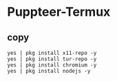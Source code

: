 # Puppteer-Termux
## copy
```
yes | pkg install x11-repo -y
yes | pkg install tur-repo -y
yes | pkg install chromium -y
yes | pkg install nodejs -y
```
